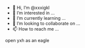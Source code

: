 - 👋 Hi, I’m @xxxigkl
- 👀 I’m interested in ...
- 🌱 I’m currently learning ...
- 💞️ I’m looking to collaborate on ...
- 📫 How to reach me ...

<!---
xxxigkl/xxxigkl is a ✨ special ✨ repository because its `README.md` (this file) appears on your GitHub profile.
You can click the Preview link to take a look at your changes.
---> open yxh as an eagle

